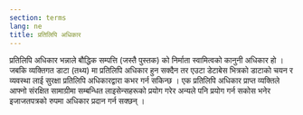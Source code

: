 ```yaml
---
section: terms
lang: ne
title: प्रतिलिपि अधिकार
---
```


प्रतिलिपि अधिकार भन्नाले बौद्धिक सम्पत्ति (जस्तै पुस्तक) को निर्माता स्वामित्वको कानुनी अधिकार हो । जबकि व्यक्तिगत डाटा (तथ्य) मा  प्रतिलिपि अधिकार हुन सक्दैन तर एउटा डेटाबेस भित्रको डाटाको चयन र व्यवस्था लाई सुरक्षा प्रतिलिपि अधिकारद्वारा कभर गर्न सकिन्छ । एक प्रतिलिपि अधिकार प्राप्त व्यक्तिले  आफ्नो संरक्षित सामाग्रीमा सम्बन्धित लाइसेन्सहरूको प्रयोग गरेर अन्यले पनि प्रयोग गर्न सकोस भनेर इजाजतपत्रको रुपमा अधिकार प्रदान गर्न सक्छन् ।
